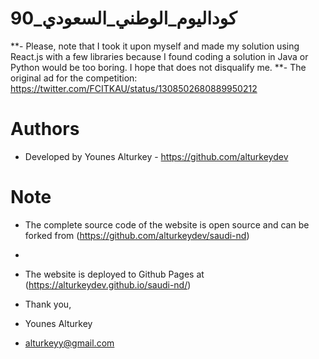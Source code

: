 #  كوداليوم_الوطني_السعودي_90  
**- Please, note that I took it upon myself and made my solution using React.js with a few libraries because I found coding a solution in Java or Python would be too boring. I hope that does not disqualify me.
**- The original ad for the competition: https://twitter.com/FCITKAU/status/1308502680889950212

# Authors
- Developed by Younes Alturkey - https://github.com/alturkeydev

# Note
- The complete source code of the website is open source and can be forked from (https://github.com/alturkeydev/saudi-nd)
- 
- The website is deployed to Github Pages at (https://alturkeydev.github.io/saudi-nd/)

- Thank you,

- Younes Alturkey
- alturkeyy@gmail.com
